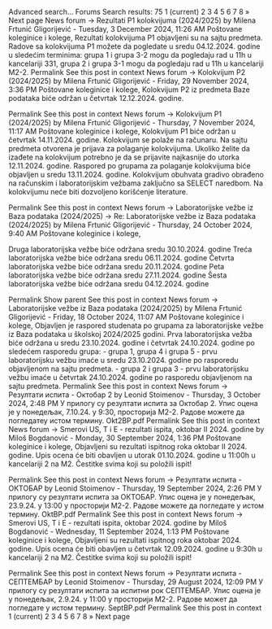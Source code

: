 Advanced search...
Forums
Search results: 75
1
(current)
2
3
4
5
6
7
8
»
Next page
News forum -> Rezultati P1 kolokvijuma (2024/2025)
by Milena Frtunić Gligorijević - Tuesday, 3 December 2024, 11:26 AM
Poštovane koleginice i kolege,
Rezultati kolokvijuma P1 objavljeni su na sajtu predmeta.
Radove sa kolokvijuma P1 možete da pogledate u sredu 04.12.2024. godine u sledećim terminima:
grupa 1 i grupa 3-2 mogu da pogledaju rad u 11h u kancelariji 331,
grupa 2 i grupa 3-1 mogu da pogledaju rad u 11h u kancelariji M2-2.
Permalink
See this post in context
News forum -> Kolokvijum P2 (2024/2025)
by Milena Frtunić Gligorijević - Friday, 29 November 2024, 3:36 PM
Poštovane koleginice i kolege,
Kolokvijum P2 iz predmeta Baze podataka biće održan u četvrtak 12.12.2024. godine.


Permalink
See this post in context
News forum -> Kolokvijum P1 (2024/2025)
by Milena Frtunić Gligorijević - Thursday, 7 November 2024, 11:17 AM
Poštovane koleginice i kolege,
Kolokvijum P1 biće održan u četvrtak 14.11.2024. godine. Kolokvijum se polaže na računaru. Na sajtu predmeta otvorena je prijava za polaganje kolokvijuma. Ukoliko želite da izađete na kolokvijum potrebno je da se prijavite najkasnije do utorka 12.11.2024. godine.
Raspored po grupama za polaganje kolokvijuma biće objavljen u sredu 13.11.2024. godine.
Kolokvijum obuhvata gradivo obrađeno na računskim i laboratorijskim vežbama zaključno sa SELECT naredbom.
Na kolokvijumu neće biti dozvoljeno korišćenje literature. 

Permalink
See this post in context
News forum -> Laboratorijske vežbe iz Baza podataka (2024/2025) -> Re: Laboratorijske vežbe iz Baza podataka (2024/2025)
by Milena Frtunić Gligorijević - Thursday, 24 October 2024, 9:40 AM
Poštovane koleginice i kolege,

Druga laboratorijska vežbe biće održana sredu 30.10.2024. godine
Treća laboratorijska vežbe biće održana sredu 06.11.2024. godine
Četvrta laboratorijska vežbe biće održana sredu 20.11.2024. godine
Peta laboratorijska vežbe biće održana sredu 27.11.2024. godine
Šesta laboratorijska vežbe biće održana sredu 04.12.2024. godine

Permalink
Show parent
See this post in context
News forum -> Laboratorijske vežbe iz Baza podataka (2024/2025)
by Milena Frtunić Gligorijević - Friday, 18 October 2024, 11:07 AM
Poštovane koleginice i kolege,
Objavljen je raspored studenata po grupama za laboratorijske vežbe iz Baza podataka u školskoj 2024/2025 godini.
Prva laboratorijska vežba biće održana u sredu 23.10.2024. godine i četvrtak 24.10.2024. godine po sledećem rasporedu grupa:
    - grupa 1, grupa 4 i grupa 5 - prvu laboratorijsku vežbu imaće u sredu 23.10.2024. godine po rasporedu objavljenom na sajtu predmeta.
    - grupa 2 i grupa 3 - prvu laboratorijsku vežbu imaće u četvrtak 24.10.2024. godine po rasporedu objavljenom na sajtu predmeta.
Permalink
See this post in context
News forum -> Резултати испита - Октобар 2
by Leonid Stoimenov - Thursday, 3 October 2024, 2:48 PM
У прилогу су резултати испита за Октобар 2.
Упис оцена је у понедељак, 7.10.24. у 9:30, просторија М2-2.
Радове можете да погледатеу истом термину.
Okt2BP.pdf
Permalink
See this post in context
News forum -> Smerovi US, T i E - rezultati ispita, oktobar II 2024. godine
by Miloš Bogdanović - Monday, 30 September 2024, 1:36 PM
Poštovane koleginice i kolege,
Objavljeni su rezultati ispitnog roka oktobar II 2024. godine.
Upis ocena će biti obavljen u utorak 01.10.2024. godine u 11:00h u kancelariji 2 na M2.
Čestitke svima koji su položili ispit!

Permalink
See this post in context
News forum -> Резултати испита - ОКТОБАР
by Leonid Stoimenov - Thursday, 19 September 2024, 2:26 PM
У прилогу су резултати испита за ОКТОБАР.
Упис оцена је у понедељак, 23.9.24. у 13:00 у просторији М2-2.
Радове можете да погледате у истом термину.
OktBP.pdf
Permalink
See this post in context
News forum -> Smerovi US, T i E - rezultati ispita, oktobar 2024. godine
by Miloš Bogdanović - Wednesday, 11 September 2024, 1:13 PM
Poštovane koleginice i kolege,
Objavljeni su rezultati ispitnog roka oktobar 2024. godine.
Upis ocena će biti obavljen u četvrtak 12.09.2024. godine u 9:30h u kancelariji 2 na M2.
Čestitke svima koji su položili ispit!


Permalink
See this post in context
News forum -> Резултати испита - СЕПТЕМБАР
by Leonid Stoimenov - Thursday, 29 August 2024, 12:09 PM
У прилогу су резултати испита за испитни рок СЕПТЕМБАР.
Упис оцена је у понедељак, 2.9.24. у 11:00 у просторији М2-2.
Радове может да погледате у истом термину.
SeptBP.pdf
Permalink
See this post in context
1
(current)
2
3
4
5
6
7
8
»
Next page
